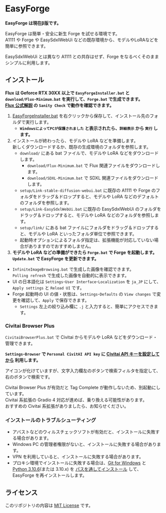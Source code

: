 ﻿# EasyForge

**EasyForge は現在β版です。**  

EasyForge は簡単・安全に新生 Forge を試せる環境です。  
A1111 や Forge や EasySdxlWebUi などの既存環境から、モデルやLoRAなどを簡単に参照できます。

EasySdxlWebUi とは異なり A1111 との共存はせず、Forge をなるべくそのままシンプルに利用します。

## インストール

**Flux は Geforce RTX 30XX 以上で `EasyForgeInstaller.bat` と `download/Flux-Minimum.bat` を実行して、`Forge.bat` で生成できます。**  
**[Flux 公式解説](https://github.com/lllyasviel/stable-diffusion-webui-forge/discussions/981) の `Sanity Check` で動作を確認できます。**

1. [EasyForgeInstaller.bat](https://github.com/Zuntan03/EasyForge/raw/main/setup/install/EasyForgeInstaller.bat?ver=0) を右クリックから保存して、インストール先のフォルダで実行します。
	- **`WindowsによってPCが保護されました` と表示されたら、`詳細表示` から `実行` します。**
1. インストールが終わったら、モデルや LoRA などを準備します。  
	新しくダウンロードするか、既存の生成環境のフォルダを参照します。
	- `download/` にある bat ファイルで、モデルや LoRA などをダウンロードします。
		- `download/Flux-Minimum.bat` で Flux 関連ファイルをダウンロードします。
		- `download/SDXL-Minimum.bat` で SDXL 関連ファイルをダウンロードします。
	- `setup/Link-stable-diffusion-webui.bat` に既存の A1111 や Forge のフォルダをドラッグ＆ドロップすると、モデルや LoRA などのデフォルトのフォルダを参照します。
	- `setup/Link-EasySdxlWebUi.bat` に既存の EasySdxlWebUi のフォルダをドラッグ＆ドロップすると、モデルや LoRA などのフォルダを参照します。
	- `setup/link/` にある bat ファイルにフォルダをドラッグ＆ドロップすると、モデルや LoRA といったフォルダ単位で参照できます。
	- 起動時オプションによるフォルダ指定は、拡張機能が対応していない場合がありますのでおすすめしません。
1. **モデルや LoRA などの準備ができたら `Forge.bat` で Forge を起動します。**  
	**`Update.bat` で EasyForge を更新できます。**

- `InfiniteImageBrowsing.bat` で生成した画像を確認できます。  
	`Polling refresh` で生成した画像を自動的に表示できます。
- UI の日本語化は `Settings`-`User Interface`-`Localization` を `ja_JP` にして、`Apply settings` と `Reload UI` です。
- Forge 起動時の UI の値・状態は、`Settings`-`Defaults` の `View changes` で変更を確認して、`Apply` で保存できます。
	- `Settings` 左上の絞り込み欄に `.j` と入力すると、簡単にアクセスできます。

### Civitai Browser Plus

`CivitaiBrowserPlus.bat` で Civitai からモデルや LoRA などをダウンロード・管理できます。

**`Settings`-`Browser` で `Personal CivitAI API key` に [Civitai API キーを設定してから](https://www.google.com/search?q=Civitai+API+%E3%82%AD%E3%83%BC) 利用します。**

アイコンが化けていますが、文字入力欄左のボタンで検索フィルタを指定して、右のボタンで検索です。

Civitai Browser Plus が有効だと Tag Complete が動作しないため、別起動にしています。  
Civitai 系拡張の Gradio 4 対応が進めば、乗り換える可能性があります。  
おすすめの Civitai 系拡張がありましたら、お知らせください。

### インストールのトラブルシューティング

- アバストなどのウィルスチェックソフトが有効だと、インストールに失敗する場合があります。
- Windows PC の管理者権限がないと、インストールに失敗する場合があります。
- VPN を利用していると、インストールに失敗する場合があります。
- プロキシ環境でインストールに失敗する場合は、[Git for Windows](https://gitforwindows.org/) と [Python 3.10.6](https://www.python.org/ftp/python/3.10.6/python-3.10.6-amd64.exe)(または 3.10.x) を [パスを通してインストール](https://github.com/Zuntan03/SdWebUiTutorial/blob/main/_/doc/SdWebUiInstall/SdWebUiInstall.md#git-for-windows-%E3%81%AE%E3%82%A4%E3%83%B3%E3%82%B9%E3%83%88%E3%83%BC%E3%83%AB) して、EasyForge を再インストールします。

## ライセンス

このリポジトリの内容は [MIT License](./LICENSE.txt) です。
